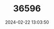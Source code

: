 ---
title: "36596"
category: "Albizia occidentalis"
draft: false
date: 2024-02-22 13:03:50
languages:
  Spanish; Castilian: ["Palo fierro"]
---